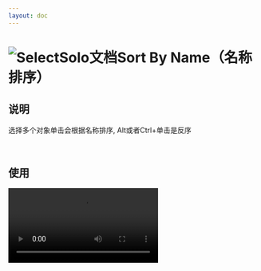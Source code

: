 ```yaml
---
layout: doc
---
```

# <span class="h1-icon"><img src="/auto_sort/Sort_By_Name.webp" alt="SelectSolo文档"></span>Sort By Name（名称排序）

## 说明

选择多个对象单击会根据名称排序, Alt或者Ctrl+单击是反序


<br />


## 使用

<video controls>
  <source src="/auto_sort/autosort_v1_5_sort_by_name.webm" type="video/webm">
</video>


